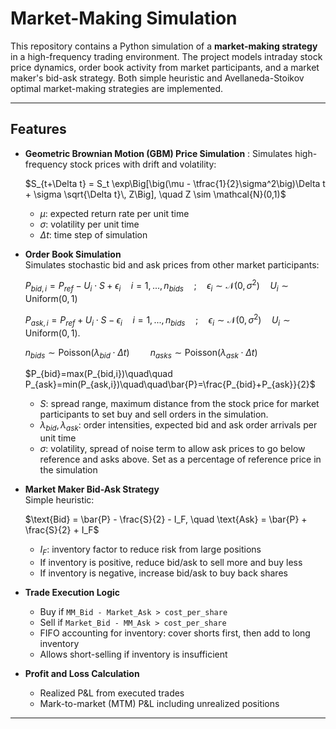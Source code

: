 # Market-Making Simulation

This repository contains a Python simulation of a **market-making strategy** in a high-frequency trading environment. The project models intraday stock price dynamics, order book activity from market participants, and a market maker's bid-ask strategy. Both simple heuristic and Avellaneda-Stoikov optimal market-making strategies are implemented.

---

## Features

- **Geometric Brownian Motion (GBM) Price Simulation** : Simulates high-frequency stock prices with drift and volatility:

  $S_{t+\Delta t} = S_t \exp\Big[\big(\mu - \tfrac{1}{2}\sigma^2\big)\Delta t + \sigma \sqrt{\Delta t}\, Z\Big], \quad Z \sim \mathcal{N}(0,1)$
  
  - $\mu$: expected return rate per unit time  
  - $\sigma$: volatility per unit time  
  - $\Delta t$: time step of simulation  

- **Order Book Simulation**  
  Simulates stochastic bid and ask prices from other market participants:
  
  $P_{bid,i} = P_{ref}-U_i\cdot S +\epsilon_i\quad i=1,...,n_{bids}\quad; \quad \epsilon_i \sim \mathcal{N}(0,\sigma^2)\quad U_i\sim\mathrm{Uniform}(0,1)$
  
  $P_{ask,i} = P_{ref}+U_i\cdot S - \epsilon_i\quad i=1,...,n_{bids}\quad; \quad \epsilon_i \sim \mathcal{N}(0,\sigma^2)\quad U_i\sim\mathrm{Uniform}(0,1).$

  $n_{bids}\sim\mathrm{Poisson}(\lambda_{bid}\cdot\Delta t)\quad\quad n_{asks}\sim\mathrm{Poisson}(\lambda_{ask}\cdot\Delta t)$

  $P_{bid}=max(P_{bid,i})\quad\quad P_{ask}=min(P_{ask,i})\quad\quad\bar{P}=\frac{P_{bid}+P_{ask}}{2}$
  
  - $S$: spread range, maximum distance from the stock price for market participants to set buy and sell orders in the simulation.
  - $\lambda_{bid}, \lambda_{ask}$: order intensities, expected bid and ask order arrivals per unit time
  - $\sigma$: volatility, spread of noise term to allow ask prices to go below reference and asks above. Set as a percentage of reference price in the simulation

- **Market Maker Bid-Ask Strategy**  
  Simple heuristic:
  
  $\text{Bid} = \bar{P} - \frac{S}{2} - I_F, \quad \text{Ask} = \bar{P} + \frac{S}{2} + I_F$
  
  - $I_F$: inventory factor to reduce risk from large positions  
  - If inventory is positive, reduce bid/ask to sell more and buy less  
  - If inventory is negative, increase bid/ask to buy back shares  

- **Trade Execution Logic**  
  - Buy if `MM_Bid - Market_Ask > cost_per_share`  
  - Sell if `Market_Bid - MM_Ask > cost_per_share`  
  - FIFO accounting for inventory: cover shorts first, then add to long inventory  
  - Allows short-selling if inventory is insufficient  

- **Profit and Loss Calculation**  
  - Realized P&L from executed trades  
  - Mark-to-market (MTM) P&L including unrealized positions  

---
